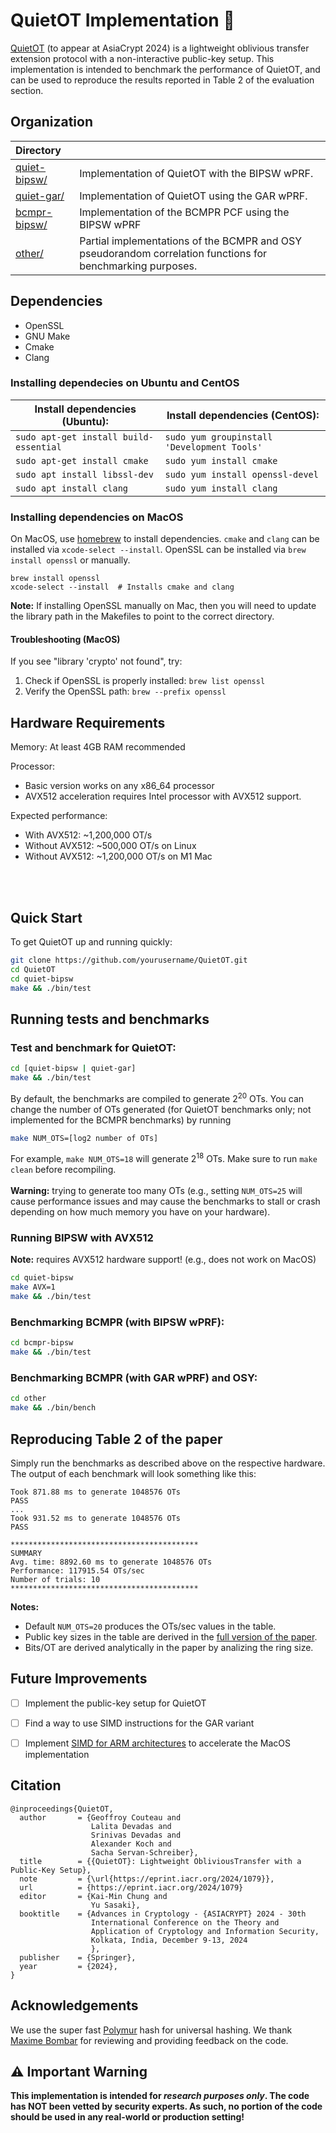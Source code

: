 # QuietOT Implementation 🤫

[QuietOT](https://eprint.iacr.org/2024/1079.pdf) (to appear at AsiaCrypt 2024) is a lightweight oblivious transfer extension protocol with a non-interactive public-key setup.
This implementation is intended to benchmark the performance of QuietOT, and can be used to reproduce the results reported in Table 2 of the evaluation section. 


## Organization

| **Directory**                    |                                                                |
| :------------------------------- | :------------------------------------------------------------- |
| [quiet-bipsw/](quiet-bipsw/)     | Implementation of QuietOT with the BIPSW wPRF.                 |
| [quiet-gar/](quiet-gar/)         | Implementation of QuietOT using the GAR wPRF.                  |
| [bcmpr-bipsw/](bcmpr-bipsw/)     | Implementation of the BCMPR PCF using the BIPSW wPRF           |
| [other/](other/)                 | Partial implementations of the BCMPR and OSY pseudorandom correlation functions for benchmarking purposes. |

## Dependencies

- OpenSSL
- GNU Make
- Cmake
- Clang

### Installing dependecies on Ubuntu and CentOS
| Install dependencies (Ubuntu):         | Install dependencies (CentOS):              |
| -------------------------------------- | ------------------------------------------- |
| `sudo apt-get install build-essential` | `sudo yum groupinstall 'Development Tools'` |
| `sudo apt-get install cmake`           | `sudo yum install cmake`                    |
| `sudo apt install libssl-dev`          | `sudo yum install openssl-devel`            |
| `sudo apt install clang`               | `sudo yum install clang`                    |

### Installing dependencies on MacOS
On MacOS, use [homebrew](https://brew.sh/) to install dependencies.
`cmake` and `clang` can be installed via `xcode-select --install`.
OpenSSL can be installed via `brew install openssl` or manually.
```
brew install openssl
xcode-select --install  # Installs cmake and clang
```
<b>Note:</b> If installing OpenSSL manually on Mac, then you will need to update the library path in the Makefiles to point to the correct directory. 

#### Troubleshooting (MacOS)
If you see "library 'crypto' not found", try:
1. Check if OpenSSL is properly installed: `brew list openssl`
2. Verify the OpenSSL path: `brew --prefix openssl`

## Hardware Requirements
Memory: At least 4GB RAM recommended

Processor: 
  - Basic version works on any x86_64 processor
  - AVX512 acceleration requires Intel processor with AVX512 support.

Expected performance:
- With AVX512: ~1,200,000 OT/s
- Without AVX512: ~500,000 OT/s on Linux
- Without AVX512: ~1,200,000 OT/s on M1 Mac
      
<br><br>

## Quick Start

To get QuietOT up and running quickly:

```bash
git clone https://github.com/yourusername/QuietOT.git
cd QuietOT
cd quiet-bipsw
make && ./bin/test
```

## Running tests and benchmarks

### Test and benchmark for QuietOT:

```bash
cd [quiet-bipsw | quiet-gar]
make && ./bin/test 
```

By default, the benchmarks are compiled to generate $2^{20}$ OTs.
You can change the number of OTs generated (for QuietOT benchmarks only; not implemented for the BCMPR benchmarks) by running
```bash
make NUM_OTS=[log2 number of OTs]
```
For example, `make NUM_OTS=18` will generate $2^{18}$ OTs. 
Make sure to run `make clean` before recompiling. 
<br><br>
<b>Warning:</b> trying to generate too many OTs (e.g., setting `NUM_OTS=25` will cause performance issues and may cause the benchmarks to stall or crash depending on how much memory you have on your hardware). 

### Running BIPSW with AVX512 

<b>Note:</b> requires AVX512 hardware support! (e.g., does not work on MacOS)
```bash
cd quiet-bipsw
make AVX=1 
make && ./bin/test 
```

### Benchmarking BCMPR (with BIPSW wPRF):

```bash
cd bcmpr-bipsw
make && ./bin/test
```

### Benchmarking BCMPR (with GAR wPRF) and OSY:

```bash
cd other
make && ./bin/bench
```

## Reproducing Table 2 of the paper
Simply run the benchmarks as described above on the respective hardware.
The output of each benchmark will look something like this: 
```
Took 871.88 ms to generate 1048576 OTs
PASS
...
Took 931.52 ms to generate 1048576 OTs
PASS

******************************************
SUMMARY
Avg. time: 8892.60 ms to generate 1048576 OTs
Performance: 117915.54 OTs/sec
Number of trials: 10
******************************************
```

<b>Notes:</b> 
- Default `NUM_OTS=20` produces the OTs/sec values in the table. 
- Public key sizes in the table are derived in the [full version of the paper](https://eprint.iacr.org/2024/1079.pdf).
- Bits/OT are derived analytically in the paper by analizing the ring size.
  
## Future Improvements

- [ ] Implement the public-key setup for QuietOT 
- [ ] Find a way to use SIMD instructions for the GAR variant
- [ ] Implement [SIMD for ARM architectures](https://developer.arm.com/Architectures/Neon) to accelerate the MacOS implementation


## Citation
```
@inproceedings{QuietOT,
  author       = {Geoffroy Couteau and
                  Lalita Devadas and
                  Srinivas Devadas and
                  Alexander Koch and
                  Sacha Servan-Schreiber},
  title        = {{QuietOT}: Lightweight ObliviousTransfer with a Public-Key Setup},
  note         = {\url{https://eprint.iacr.org/2024/1079}},
  url          = {https://eprint.iacr.org/2024/1079}
  editor       = {Kai-Min Chung and
                  Yu Sasaki},
  booktitle    = {Advances in Cryptology - {ASIACRYPT} 2024 - 30th
                  International Conference on the Theory and
                  Application of Cryptology and Information Security,
                  Kolkata, India, December 9-13, 2024
                  },
  publisher    = {Springer},
  year         = {2024},
}
```


## Acknowledgements
We use the super fast [Polymur](https://github.com/orlp/polymur-hash) hash for universal hashing. 
We thank [Maxime Bombar](https://github.com/mbombar) for reviewing and providing feedback on the code. 

## ⚠️ Important Warning

**This implementation is intended for _research purposes only_. The code has NOT been vetted by security experts.
As such, no portion of the code should be used in any real-world or production setting!**
